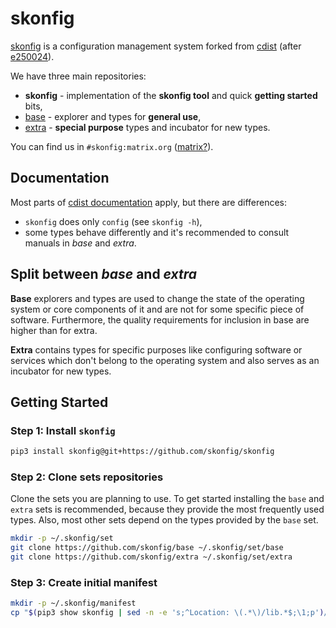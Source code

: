 # skonfig

[skonfig](https://skonfig.li) is a configuration management system forked from [cdist](https://cdi.st)
(after [e250024](https://code.ungleich.ch/ungleich-public/cdist/commit/e2500248f2ddc83129e77f2e6b8dffb64904dbae)).

We have three main repositories:

* **skonfig** - implementation of the **skonfig tool** and quick **getting started** bits,
* [base](https://github.com/skonfig/base) - explorer and types for **general use**,
* [extra](https://github.com/skonfig/extra) - **special purpose** types and incubator for new types.

You can find us in `#skonfig:matrix.org` ([matrix?](https://matrix.org/faq/)).

## Documentation

Most parts of [cdist documentation](https://www.cdi.st/manual/latest/) apply, but there are differences:

* `skonfig` does only `config` (see `skonfig -h`),
* some types behave differently and it's recommended to consult manuals in *base* and *extra*.

## Split between *base* and *extra*

**Base** explorers and types are used to change the state of the operating
system or core components of it and are not for some specific piece of
software. Furthermore, the quality requirements for inclusion in base are
higher than for extra.

**Extra** contains types for specific purposes like configuring software or
services which don't belong to the operating system and also serves as an
incubator for new types.

## Getting Started

### Step 1: Install `skonfig`

```sh
pip3 install skonfig@git+https://github.com/skonfig/skonfig
```

### Step 2: Clone sets repositories

Clone the sets you are planning to use. To get started installing the `base` and
`extra` sets is recommended, because they provide the most frequently used types.
Also, most other sets depend on the types provided by the `base` set.
```sh
mkdir -p ~/.skonfig/set
git clone https://github.com/skonfig/base ~/.skonfig/set/base
git clone https://github.com/skonfig/extra ~/.skonfig/set/extra
```

### Step 3: Create initial manifest

```sh
mkdir -p ~/.skonfig/manifest
cp "$(pip3 show skonfig | sed -n -e 's;^Location: \(.*\)/lib.*$;\1;p')/share/doc/skonfig/examples/init-manifest" ~/.skonfig/manifest/init
```
